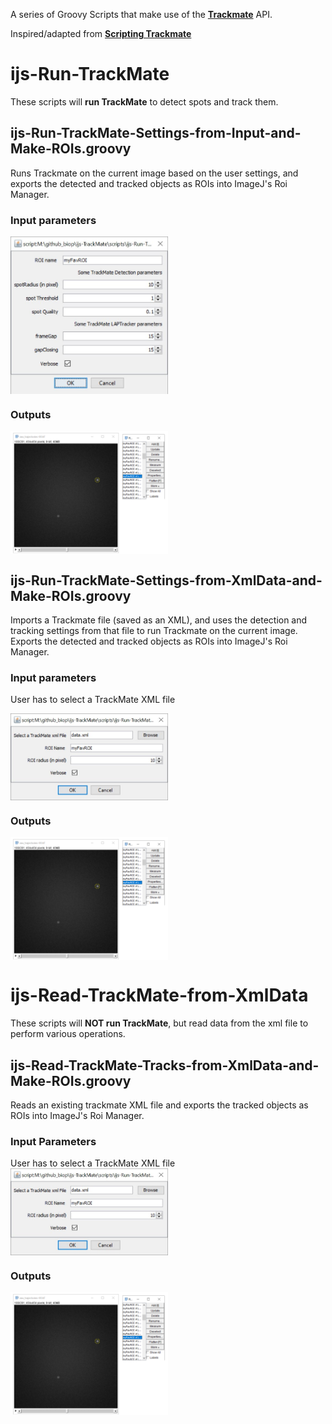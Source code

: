 
A series of Groovy Scripts that make use of the [**Trackmate**]( https://imagej.net/TrackMate ) API.

Inspired/adapted from [**Scripting Trackmate**](https://imagej.net/Scripting_TrackMate)

# ijs-Run-TrackMate

These scripts will **run TrackMate** to detect spots and track them.

## ijs-Run-TrackMate-Settings-from-Input-and-Make-ROIs.groovy

Runs Trackmate on the current image based on the user settings, and exports the detected and tracked objects as ROIs into ImageJ's Roi Manager.

### Input parameters
<img src="https://github.com/BIOP/ijs-TrackMate/blob/master/images/1-Input-settings-to-run-TrackMate.jpg" title="Input settings" width="50%" align="center">

### Outputs
<img src="https://github.com/BIOP/ijs-TrackMate/blob/master/images/1-Results.PNG" title="Results" width="50%" align="center">

## ijs-Run-TrackMate-Settings-from-XmlData-and-Make-ROIs.groovy

Imports a Trackmate file (saved as an XML), and uses the detection and tracking settings from that file to run Trackmate on the current image. Exports the detected and tracked objects as ROIs into ImageJ's Roi Manager.

### Input parameters
User has to select a TrackMate XML file

<img src="https://github.com/BIOP/ijs-TrackMate/blob/master/images/2-SelectXml.jpg" title="Select xml file" width="50%" align="center">

### Outputs
<img src="https://github.com/BIOP/ijs-TrackMate/blob/master/images/1-Results.PNG" title="Results" width="50%" align="center">



# ijs-Read-TrackMate-from-XmlData  

These scripts will **NOT run TrackMate**, but read data from the xml file to perform various operations.

## ijs-Read-TrackMate-Tracks-from-XmlData-and-Make-ROIs.groovy
 
Reads an existing trackmate XML file and exports the tracked objects as ROIs into ImageJ's Roi Manager.

### Input Parameters
User has to select a TrackMate XML file 
<img src="https://github.com/BIOP/ijs-TrackMate/blob/master/images/2-SelectXml.jpg" title="Select xml file" width="50%" align="center">

### Outputs
<img src="https://github.com/BIOP/ijs-TrackMate/blob/master/images/1-Results.PNG" title="Results" width="50%" align="center">

